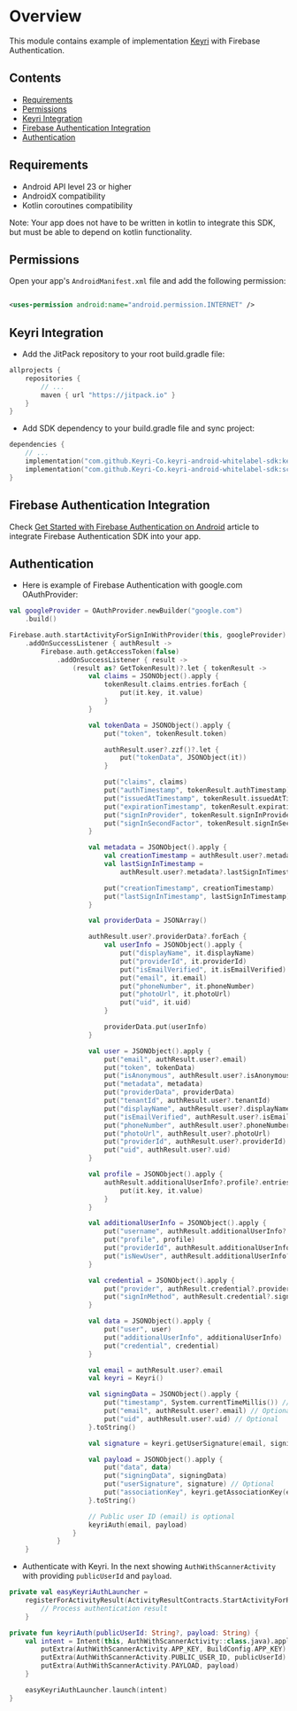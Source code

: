 # Overview

This module contains example of implementation [Keyri](https://keyri.com) with Firebase
Authentication.

## Contents

* [Requirements](#Requirements)
* [Permissions](#Permissions)
* [Keyri Integration](#Keyri-Integration)
* [Firebase Authentication Integration](#Firebase-Authentication-Integration)
* [Authentication](#Authentication)

## Requirements

* Android API level 23 or higher
* AndroidX compatibility
* Kotlin coroutines compatibility

Note: Your app does not have to be written in kotlin to integrate this SDK, but must be able to
depend on kotlin functionality.

## Permissions

Open your app's `AndroidManifest.xml` file and add the following permission:

```xml

<uses-permission android:name="android.permission.INTERNET" />
```

## Keyri Integration

* Add the JitPack repository to your root build.gradle file:

```groovy
allprojects {
    repositories {
        // ...
        maven { url "https://jitpack.io" }
    }
}
```

* Add SDK dependency to your build.gradle file and sync project:

```kotlin
dependencies {
    // ...
    implementation("com.github.Keyri-Co.keyri-android-whitelabel-sdk:keyrisdk:$latestKeyriVersion")
    implementation("com.github.Keyri-Co.keyri-android-whitelabel-sdk:scanner:$latestKeyriVersion")
}
```

## Firebase Authentication Integration

Check [Get Started with Firebase Authentication on Android](https://firebase.google.com/docs/auth/android/start?hl=en#kotlin+ktx)
article to integrate Firebase Authentication SDK into your app.

## Authentication

* Here is example of Firebase Authentication with google.com OAuthProvider:

```kotlin
val googleProvider = OAuthProvider.newBuilder("google.com")
    .build()

Firebase.auth.startActivityForSignInWithProvider(this, googleProvider)
    .addOnSuccessListener { authResult ->
        Firebase.auth.getAccessToken(false)
            .addOnSuccessListener { result ->
                (result as? GetTokenResult)?.let { tokenResult ->
                    val claims = JSONObject().apply {
                        tokenResult.claims.entries.forEach {
                            put(it.key, it.value)
                        }
                    }

                    val tokenData = JSONObject().apply {
                        put("token", tokenResult.token)

                        authResult.user?.zzf()?.let {
                            put("tokenData", JSONObject(it))
                        }

                        put("claims", claims)
                        put("authTimestamp", tokenResult.authTimestamp)
                        put("issuedAtTimestamp", tokenResult.issuedAtTimestamp)
                        put("expirationTimestamp", tokenResult.expirationTimestamp)
                        put("signInProvider", tokenResult.signInProvider)
                        put("signInSecondFactor", tokenResult.signInSecondFactor)
                    }

                    val metadata = JSONObject().apply {
                        val creationTimestamp = authResult.user?.metadata?.creationTimestamp
                        val lastSignInTimestamp =
                            authResult.user?.metadata?.lastSignInTimestamp

                        put("creationTimestamp", creationTimestamp)
                        put("lastSignInTimestamp", lastSignInTimestamp)
                    }

                    val providerData = JSONArray()

                    authResult.user?.providerData?.forEach {
                        val userInfo = JSONObject().apply {
                            put("displayName", it.displayName)
                            put("providerId", it.providerId)
                            put("isEmailVerified", it.isEmailVerified)
                            put("email", it.email)
                            put("phoneNumber", it.phoneNumber)
                            put("photoUrl", it.photoUrl)
                            put("uid", it.uid)
                        }

                        providerData.put(userInfo)
                    }

                    val user = JSONObject().apply {
                        put("email", authResult.user?.email)
                        put("token", tokenData)
                        put("isAnonymous", authResult.user?.isAnonymous)
                        put("metadata", metadata)
                        put("providerData", providerData)
                        put("tenantId", authResult.user?.tenantId)
                        put("displayName", authResult.user?.displayName)
                        put("isEmailVerified", authResult.user?.isEmailVerified)
                        put("phoneNumber", authResult.user?.phoneNumber)
                        put("photoUrl", authResult.user?.photoUrl)
                        put("providerId", authResult.user?.providerId)
                        put("uid", authResult.user?.uid)
                    }

                    val profile = JSONObject().apply {
                        authResult.additionalUserInfo?.profile?.entries?.forEach {
                            put(it.key, it.value)
                        }
                    }

                    val additionalUserInfo = JSONObject().apply {
                        put("username", authResult.additionalUserInfo?.username)
                        put("profile", profile)
                        put("providerId", authResult.additionalUserInfo?.providerId)
                        put("isNewUser", authResult.additionalUserInfo?.isNewUser)
                    }

                    val credential = JSONObject().apply {
                        put("provider", authResult.credential?.provider)
                        put("signInMethod", authResult.credential?.signInMethod)
                    }

                    val data = JSONObject().apply {
                        put("user", user)
                        put("additionalUserInfo", additionalUserInfo)
                        put("credential", credential)
                    }

                    val email = authResult.user?.email
                    val keyri = Keyri()

                    val signingData = JSONObject().apply {
                        put("timestamp", System.currentTimeMillis()) // Optional
                        put("email", authResult.user?.email) // Optional
                        put("uid", authResult.user?.uid) // Optional
                    }.toString()

                    val signature = keyri.getUserSignature(email, signingData)

                    val payload = JSONObject().apply {
                        put("data", data)
                        put("signingData", signingData)
                        put("userSignature", signature) // Optional
                        put("associationKey", keyri.getAssociationKey(email)) // Optional
                    }.toString()

                    // Public user ID (email) is optional
                    keyriAuth(email, payload)
                }
            }
    }
```

* Authenticate with Keyri. In the next showing `AuthWithScannerActivity` with providing
  `publicUserId` and `payload`.

```kotlin
private val easyKeyriAuthLauncher =
    registerForActivityResult(ActivityResultContracts.StartActivityForResult()) {
        // Process authentication result
    }

private fun keyriAuth(publicUserId: String?, payload: String) {
    val intent = Intent(this, AuthWithScannerActivity::class.java).apply {
        putExtra(AuthWithScannerActivity.APP_KEY, BuildConfig.APP_KEY)
        putExtra(AuthWithScannerActivity.PUBLIC_USER_ID, publicUserId)
        putExtra(AuthWithScannerActivity.PAYLOAD, payload)
    }

    easyKeyriAuthLauncher.launch(intent)
}
```
